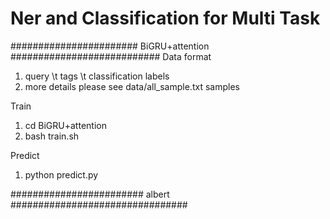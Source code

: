 # Ner and Classification for Multi Task

####################### BiGRU+attention ###########################
Data format
1. query \t tags \t classification labels
2. more details please see data/all_sample.txt samples

Train
1. cd BiGRU+attention
1. bash train.sh

Predict
1. python predict.py




######################## albert ################################

